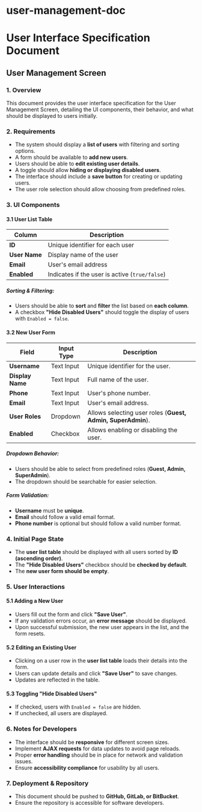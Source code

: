 # user-management-doc
# User Interface Specification Document

## User Management Screen

### 1. Overview
This document provides the user interface specification for the User Management Screen, detailing the UI components, their behavior, and what should be displayed to users initially.

### 2. Requirements
- The system should display a **list of users** with filtering and sorting options.
- A form should be available to **add new users**.
- Users should be able to **edit existing user details**.
- A toggle should allow **hiding or displaying disabled users**.
- The interface should include a **save button** for creating or updating users.
- The user role selection should allow choosing from predefined roles.

### 3. UI Components

#### 3.1 User List Table
| Column      | Description                         |
|------------|---------------------------------|
| **ID**      | Unique identifier for each user |
| **User Name** | Display name of the user       |
| **Email**    | User's email address           |
| **Enabled**  | Indicates if the user is active (`true/false`) |

##### Sorting & Filtering:
- Users should be able to **sort** and **filter** the list based on **each column**.
- A checkbox **"Hide Disabled Users"** should toggle the display of users with `Enabled = false`.

#### 3.2 New User Form
| Field        | Input Type | Description |
|-------------|------------|------------|
| **Username**  | Text Input | Unique identifier for the user. |
| **Display Name** | Text Input | Full name of the user. |
| **Phone** | Text Input | User's phone number. |
| **Email** | Text Input | User's email address. |
| **User Roles** | Dropdown | Allows selecting user roles (**Guest, Admin, SuperAdmin**). |
| **Enabled** | Checkbox | Allows enabling or disabling the user. |

##### Dropdown Behavior:
- Users should be able to select from predefined roles (**Guest, Admin, SuperAdmin**).
- The dropdown should be searchable for easier selection.

##### Form Validation:
- **Username** must be **unique**.
- **Email** should follow a valid email format.
- **Phone number** is optional but should follow a valid number format.

### 4. Initial Page State
- The **user list table** should be displayed with all users sorted by **ID (ascending order)**.
- The **"Hide Disabled Users"** checkbox should be **checked by default**.
- The **new user form should be empty**.

### 5. User Interactions

#### 5.1 Adding a New User
- Users fill out the form and click **"Save User"**.
- If any validation errors occur, an **error message** should be displayed.
- Upon successful submission, the new user appears in the list, and the form resets.

#### 5.2 Editing an Existing User
- Clicking on a user row in the **user list table** loads their details into the form.
- Users can update details and click **"Save User"** to save changes.
- Updates are reflected in the table.

#### 5.3 Toggling "Hide Disabled Users"
- If checked, users with `Enabled = false` are hidden.
- If unchecked, all users are displayed.

### 6. Notes for Developers
- The interface should be **responsive** for different screen sizes.
- Implement **AJAX requests** for data updates to avoid page reloads.
- Proper **error handling** should be in place for network and validation issues.
- Ensure **accessibility compliance** for usability by all users.

### 7. Deployment & Repository
- This document should be pushed to **GitHub, GitLab, or BitBucket**.
- Ensure the repository is accessible for software developers.

